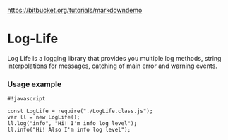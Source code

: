 https://bitbucket.org/tutorials/markdowndemo

# Log-Life #

Log Life is a logging library that provides you multiple log methods, string interpolations for messages, catching of main error and warning events.

### Usage example ###


```
#!javascript

const LogLife = require("./LogLife.class.js");
var ll = new LogLife();
ll.log("info", "Hi! I'm info log level");
ll.info("Hi! Also I'm info log level");
```